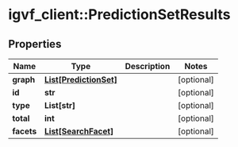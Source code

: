 # igvf_client::PredictionSetResults


## Properties
Name | Type | Description | Notes
------------ | ------------- | ------------- | -------------
**graph** | [**List[PredictionSet]**](PredictionSet.md) |  | [optional] 
**id** | **str** |  | [optional] 
**type** | **List[str]** |  | [optional] 
**total** | **int** |  | [optional] 
**facets** | [**List[SearchFacet]**](SearchFacet.md) |  | [optional] 


